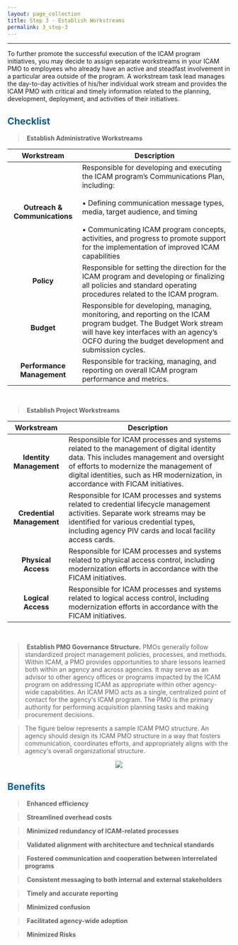 ```yaml
---
layout: page_collection
title: Step 3 - Establish Workstreams
permalink: 3_step-3
---
```

<script>
$(function() {
  $( "#accordion" ).accordion({
    heightStyle: "content",
    collapsible: "true",
    active: "false"
  });
});
</script>

<script src="https://use.fontawesome.com/e20c671b68.js"></script>
------------------------------------------------------------------

To further promote the successful execution of the ICAM program initiatives, you may decide to assign separate workstreams in your ICAM PMO to employees who already have an active and steadfast involvement in a particular area outside of the program. A workstream task lead manages the day-to-day activities of his/her individual work stream and provides the ICAM PMO with critical and timely information related to the planning, development, deployment, and activities of their initiatives.

## <span style="color: #0C5C89">**Checklist**</span>

> <i class="fa fa-check-square-o"></i> &nbsp;**Establish Administrative Workstreams**

| <center> Workstream </center> | <center> Description </center> | 
|:-----------------------------:|--------------------------------|
|**Outreach & Communications** | Responsible for developing and executing the ICAM program’s Communications Plan, including: <br><br> • Defining communication message types, media, target audience, and timing <br><br> • Communicating ICAM program concepts, activities, and progress to promote support for the implementation of improved ICAM capabilities | 
| **Policy** | Responsible for setting the direction for the ICAM program and developing or finalizing all policies and standard operating procedures related to the ICAM program. | 
| **Budget** | Responsible for developing, managing, monitoring, and reporting on the ICAM program budget. The Budget Work stream will have key interfaces with an agency’s OCFO during the budget development and submission cycles. | 
| **Performance Management** | Responsible for tracking, managing, and reporting on overall ICAM program performance and metrics. |

<br>

> <i class="fa fa-check-square-o"></i> &nbsp;**Establish Project Workstreams**

| <center> Workstream </center> | <center> Description </center> | 
|:-----------------------------:|--------------------------------|
| **Identity Management** | Responsible for ICAM processes and systems related to the management of digital identity data. This includes management and oversight of efforts to modernize the management of digital identities, such as HR modernization, in accordance with FICAM initiatives. |
| **Credential Management** | Responsible for ICAM processes and systems related to credential lifecycle management activities. Separate work streams may be identified for various credential types, including agency PIV cards and local facility access cards. |
| **Physical Access** | Responsible for ICAM processes and systems related to physical access control, including modernization efforts in accordance with the FICAM initiatives. | 
| **Logical Access** | Responsible for ICAM processes and systems related to logical access control, including modernization efforts in accordance with the FICAM initiatives. |

<br>

> <i class="fa fa-check-square-o"></i> &nbsp;**Establish PMO Governance Structure.** PMOs generally follow standardized project management policies, processes, and methods. Within ICAM, a PMO provides opportunities to share lessons learned both within an agency and across agencies. It may serve as an advisor to other agency offices or programs impacted by the ICAM program on addressing ICAM as appropriate within other agency-wide capabilities. An ICAM PMO acts as a single, centralized point of contact for the agency‘s ICAM program. The PMO is the primary authority for performing acquisition planning tasks and making procurement decisions. 

> The figure below represents a sample ICAM PMO structure. An agency should design its ICAM PMO structure in a way that fosters communication, coordinates efforts, and appropriately aligns with the agency‘s overall organizational structure.

<div style="text-align:center"><img src="{{site.baseurl}}/img/pmo.png"/></div>

## <span style="color: #0C5C89">**Benefits**</span>

> <i class="fa fa-thumbs-o-up" aria-hidden="true"></i> &nbsp;**Enhanced efficiency**

> <i class="fa fa-thumbs-o-up" aria-hidden="true"></i> &nbsp;**Streamlined overhead costs**

> <i class="fa fa-thumbs-o-up" aria-hidden="true"></i> &nbsp;**Minimized redundancy of ICAM-related processes**

> <i class="fa fa-thumbs-o-up" aria-hidden="true"></i> &nbsp;**Validated alignment with architecture and technical standards**

> <i class="fa fa-thumbs-o-up" aria-hidden="true"></i> &nbsp;**Fostered communication and cooperation between interrelated programs**

> <i class="fa fa-thumbs-o-up" aria-hidden="true"></i> &nbsp;**Consistent messaging to both internal and external stakeholders**

> <i class="fa fa-thumbs-o-up" aria-hidden="true"></i> &nbsp;**Timely and accurate reporting**

> <i class="fa fa-thumbs-o-up" aria-hidden="true"></i> &nbsp;**Minimized confusion**

> <i class="fa fa-thumbs-o-up" aria-hidden="true"></i> &nbsp;**Facilitated agency-wide adoption**

> <i class="fa fa-thumbs-o-up" aria-hidden="true"></i> &nbsp;**Minimized Risks**
















